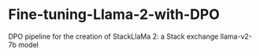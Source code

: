 # Fine-tuning-Llama-2-with-DPO
DPO pipeline for the creation of StackLlaMa 2: a Stack exchange llama-v2-7b model
